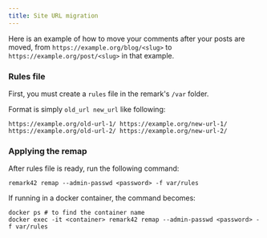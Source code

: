 ```yaml
---
title: Site URL migration
---
```


Here is an example of how to move your comments after your posts are moved, from `https://example.org/blog/<slug>` to `https://example.org/post/<slug>` in that example.

### Rules file

First, you must create a `rules` file in the remark's `/var` folder.

Format is simply `old_url new_url` like following:

```
https://example.org/old-url-1/ https://example.org/new-url-1/
https://example.org/old-url-2/ https://example.org/new-url-2/
```

### Applying the remap

After rules file is ready, run the following command:

```shell
remark42 remap --admin-passwd <password> -f var/rules
```

If running in a docker container, the command becomes:

```shell
docker ps # to find the container name
docker exec -it <container> remark42 remap --admin-passwd <password> -f var/rules
```
